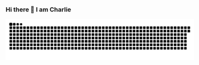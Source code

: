 ### Hi there 👋 I am Charlie
<picture>
  <source media="(prefers-color-scheme: dark)" srcset="https://raw.githubusercontent.com/Charlie059/Charlie059/output/github-snake-dark.svg" />
  <source media="(prefers-color-scheme: light)" srcset="https://raw.githubusercontent.com/Charlie059/Charlie059/output/github-snake.svg" />
  <img alt="github contribution grid snake animation" src="https://raw.githubusercontent.com/Charlie059/Charlie059/output/github-snake.svg" />
</picture>


